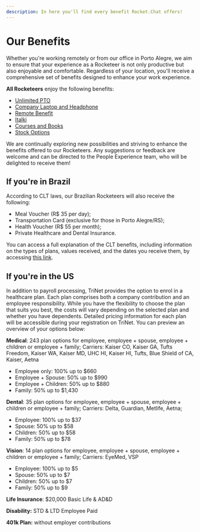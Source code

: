 ```yaml
---
description: In here you'll find every benefit Rocket.Chat offers!
---
```


# Our Benefits

Whether you're working remotely or from our office in Porto Alegre, we aim to ensure that your experience as a Rocketeer is not only productive but also enjoyable and comfortable. Regardless of your location, you'll receive a comprehensive set of benefits designed to enhance your work experience.&#x20;

**All Rocketeers** enjoy the following benefits:

* [Unlimited PTO](https://handbook.rocket.chat/departments-operations/people/daily-life/pto-guide)
* [Company Laptop and Headphone](https://handbook.rocket.chat/company/people/joining/onboarding/laptop-ordering)
* [Remote Benefit](https://handbook.rocket.chat/departments-operations/people/onboarding/benefits/remote-benefit)
* [Italki](https://handbook.rocket.chat/company/people/developing-yourself/learning)
* [Courses and Books](https://handbook.rocket.chat/company/people/developing-yourself/learning)
* [Stock Options](https://handbook.rocket.chat/departments-operations/people/onboarding/benefits/stock-options)

We are continually exploring new possibilities and striving to enhance the benefits offered to our Rocketeers. Any suggestions or feedback are welcome and can be directed to the People Experience team, who will be delighted to receive them!

## If you're in Brazil

According to CLT laws, our Brazilian Rocketeers will also receive the following:

* Meal Voucher (R$ 35 per ​day);
* Transportation Card (exclusive for those in Porto Alegre/RS);
* Health Voucher (R$ 55 per month);
* Private Healthcare and Dental Insurance.

You can access a full explanation of the CLT benefits, including information on the types of plans, values received, and the dates you receive them, by accessing [this link](https://docs.google.com/presentation/d/1fCHbGZIqpQtWrlWdNEdERrgM1494gMVj/edit#slide=id.p1).

## If you're in the US

In addition to payroll processing, TriNet provides the option to enrol in a healthcare plan. Each plan comprises both a company contribution and an employee responsibility. While you have the flexibility to choose the plan that suits you best, the costs will vary depending on the selected plan and whether you have dependents. Detailed pricing information for each plan will be accessible during your registration on TriNet. You can preview an overview of your options below:

**Medical**: 243 plan options for employee, employee + spouse, employee + children or employee + family; Carriers: Kaiser CO, Kaiser GA, Tufts Freedom, Kaiser WA, Kaiser MD, UHC HI, Kaiser HI, Tufts, Blue Shield of CA, Kaiser, Aetna

* Employee only: 100% up to $660
* Employee + Spouse: 50% up to $990
* Employee + Children: 50% up to $880
* Family: 50% up to $1,430

**Dental**: 35 plan options for employee, employee + spouse, employee + children or employee + family; Carriers: Delta, Guardian, Metlife, Aetna;

* Employee: 100% up to $37
* Spouse: 50% up to $58
* Children: 50% up to $58
* Family: 50% up to $78

**Vision**: 14 plan options for employee, employee + spouse, employee + children or employee + family; Carriers: EyeMed, VSP

* Employee: 100% up to $5
* Spouse: 50% up to $7
* Children: 50% up to $7
* Family: 50% up to $9

**Life Insurance**: $20,000 Basic Life & AD\&D

**Disability:** STD & LTD Employee Paid

**401k Plan:** without employer contributions&#x20;
